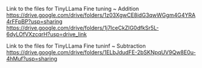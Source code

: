 Link to the files for TinyLLama Fine tuning ~ Addition
https://drive.google.com/drive/folders/1z03XgwCE8idG3qwWGgm4G4YRA4rFFpBP?usp=sharing <br>
https://drive.google.com/drive/folders/1j7lceCkZIG0dfkSr5L-6dyLOfVXzcqrH?usp=drive_link <br>

Link to the files for TinyLLama Fine tuninf ~ Subtraction
https://drive.google.com/drive/folders/1ELbJdudFE-2bSKNpqUV9Qw8E0u-4hMuf?usp=sharing <br>
